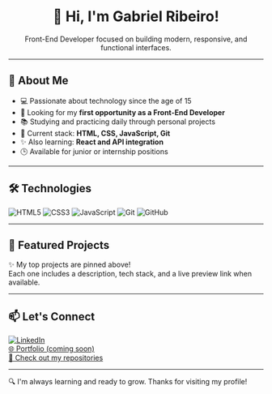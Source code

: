 <h1 align="center">👋 Hi, I'm Gabriel Ribeiro!</h1>

<p align="center">
Front-End Developer focused on building modern, responsive, and functional interfaces.
</p>

---

## 🚀 About Me

- 💻 Passionate about technology since the age of 15  
- 🎯 Looking for my **first opportunity as a Front-End Developer**
- 📚 Studying and practicing daily through personal projects
- 🧠 Current stack: **HTML, CSS, JavaScript, Git**
- ✨ Also learning: **React and API integration**
- 🕒 Available for junior or internship positions

---

## 🛠️ Technologies

![HTML5](https://img.shields.io/badge/-HTML5-E34F26?style=flat&logo=html5&logoColor=white)
![CSS3](https://img.shields.io/badge/-CSS3-1572B6?style=flat&logo=css3)
![JavaScript](https://img.shields.io/badge/-JavaScript-F7DF1E?style=flat&logo=javascript&logoColor=black)
![Git](https://img.shields.io/badge/-Git-F05032?style=flat&logo=git&logoColor=white)
![GitHub](https://img.shields.io/badge/-GitHub-181717?style=flat&logo=github)

---

## 🔗 Featured Projects

✨ My top projects are pinned above!  
Each one includes a description, tech stack, and a live preview link when available.

---

## 📫 Let's Connect

[![LinkedIn](https://img.shields.io/badge/-Gabriel%20Ribeiro-0A66C2?style=flat&logo=linkedin&logoColor=white)](https://www.linkedin.com/in/gabriel-ribeiro-ptbr)  
[🌐 Portfolio (coming soon)]()  
[📁 Check out my repositories](https://github.com/gabrielribeirobr)

---

🔍 I'm always learning and ready to grow. Thanks for visiting my profile!
